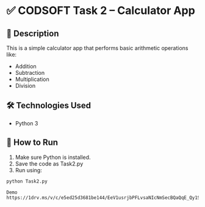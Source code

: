 # ✅ CODSOFT Task 2 – Calculator App

## 📌 Description
This is a simple calculator app that performs basic arithmetic operations like:
- Addition
- Subtraction
- Multiplication
- Division

## 🛠 Technologies Used
- Python 3

## 🚀 How to Run
1. Make sure Python is installed.
2. Save the code as Task2.py
3. Run using:
```bash
python Task2.py

Demo
https://1drv.ms/v/c/e5ed25d3681be144/EeV1usrjbPFLvsaNIcNmSecBQaQqE_Qy1SI79HAVtzAQFg?e=enagXD
